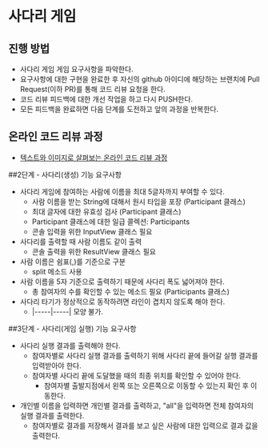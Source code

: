 # 사다리 게임
## 진행 방법
* 사다리 게임 게임 요구사항을 파악한다.
* 요구사항에 대한 구현을 완료한 후 자신의 github 아이디에 해당하는 브랜치에 Pull Request(이하 PR)를 통해 코드 리뷰 요청을 한다.
* 코드 리뷰 피드백에 대한 개선 작업을 하고 다시 PUSH한다.
* 모든 피드백을 완료하면 다음 단계를 도전하고 앞의 과정을 반복한다.

## 온라인 코드 리뷰 과정
* [텍스트와 이미지로 살펴보는 온라인 코드 리뷰 과정](https://github.com/nextstep-step/nextstep-docs/tree/master/codereview)


##2단계 - 사다리(생성) 기능 요구사항
* 사다리 게임에 참여하는 사람에 이름을 최대 5글자까지 부여할 수 있다.
  * 사람 이름을 받는 String에 대해서 원시 타입을 포장 (Participant 클래스)
  * 최대 글자에 대한 유효성 검사 (Participant 클래스)
  * Participant 클래스에 대한 일급 콜렉션: Participants
  * 콘솔 입력을 위한 InputView 클래스 필요
* 사다리를 출력할 때 사람 이름도 같이 출력
  * 콘솔 출력을 위한 ResultView 클래스 필요
* 사람 이름은 쉼표(,)를 기준으로 구분
  * split 메소드 사용
* 사람 이름을 5자 기준으로 출력하기 때문에 사다리 폭도 넓어져야 한다.
  * 총 참여자의 수를 확인할 수 있는 메소드 필요 (Participants 클래스)
* 사다리 타기가 정상적으로 동작하려면 라인이 겹치지 않도록 해야 한다.
  * |-----|-----| 모양 불가.


##3단계 - 사다리(게임 실행) 기능 요구사항
* 사다리 실행 결과를 출력해야 한다.
  * 참여자별로 사다리 실행 결과를 출력하기 위해 사다리 끝에 들어갈 실행 결과를 입력받아야 한다.
  * 참여자별 사다리 끝에 도달했을 때의 최종 위치를 확인할 수 있어야 한다.
    * 참여자별 출발지점에서 왼쪽 또는 오른쪽으로 이동할 수 있는지 확인 후 이동한다.
* 개인별 이름을 입력하면 개인별 결과를 출력하고, "all"을 입력하면 전체 참여자의 실행 결과를 출력한다.
  * 참여자별로 결과를 저장해서 결과를 보고 싶은 사람에 대한 입력으로 결과 값을 출력한다.